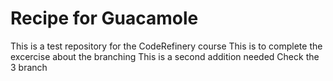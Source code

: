 # Recipe for Guacamole

This is a test repository for the CodeRefinery course
This is to complete the excercise about the branching
This is a second addition needed
Check the 3 branch



